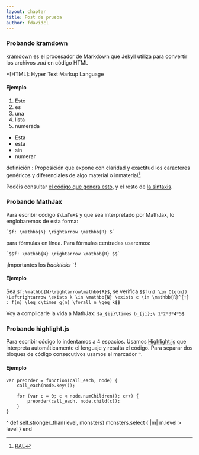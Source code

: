 ```yaml
---
layout: chapter
title: Post de prueba
author: fdavidcl
---
```


### Probando kramdown
[kramdown](http://kramdown.gettalong.org/quickref.html) es el procesador de Markdown que
[Jekyll](http://jekyllrb.com) utiliza para convertir los archivos *.md* en código HTML

*[HTML]: Hyper Text Markup Language

#### Ejemplo

1. Esto
1. es
1. una
1. lista
1. numerada

* Esta
* está
* sin
* numerar

definición
: Proposición que expone con claridad y exactitud los caracteres genéricos y
diferenciales de algo material o inmaterial[^1].

[^1]: [RAE](http://lema.rae.es/drae/?val=definici%C3%B3n)

Podéis consultar [el código que genera esto](https://github.com/fdavidcl/apuntes/raw/gh-pages/_posts/2014-3-6-testpost.md),
y el resto de [la sintaxis](http://kramdown.gettalong.org/syntax.html).


### Probando MathJax

Para escribir código `$\LaTeX$` y que sea interpretado por MathJax, lo englobaremos de
esta forma:

    `$f: \mathbb{N} \rightarrow \mathbb{R} $`

para fórmulas en línea. Para fórmulas centradas usaremos:

    `$$f: \mathbb{N} \rightarrow \mathbb{R} $$`

¡Importantes los *backticks* `` ` ``!

#### Ejemplo

Sea `$f:\mathbb{N}\rightarrow\mathbb{R}$`, se verifica `$$f(n) \in O(g(n))
\Leftrightarrow \exists k \in \mathbb{N} \exists c \in \mathbb{R}^{+} : f(n) \leq
c\times g(n) \forall n \geq k$$`

Voy a complicarle la vida a MathJax: `$a_{ij}\times b_{ji};\ 1*2*3*4*5$`

### Probando highlight.js

Para escribir código lo indentamos a 4 espacios. Usamos [Highlight.js](http://highlightjs.org)
que interpreta automáticamente el lenguaje y resalta el código. Para separar dos bloques de
código consecutivos usamos el marcador `^`.

#### Ejemplo

    var preorder = function(call_each, node) {
        call_each(node.key());

        for (var c = 0; c < node.numChildren(); c++) {
            preorder(call_each, node.child(c));
        }
    }
^
    def self.stronger_than(level, monsters)
        monsters.select { |m| m.level > level }
    end
